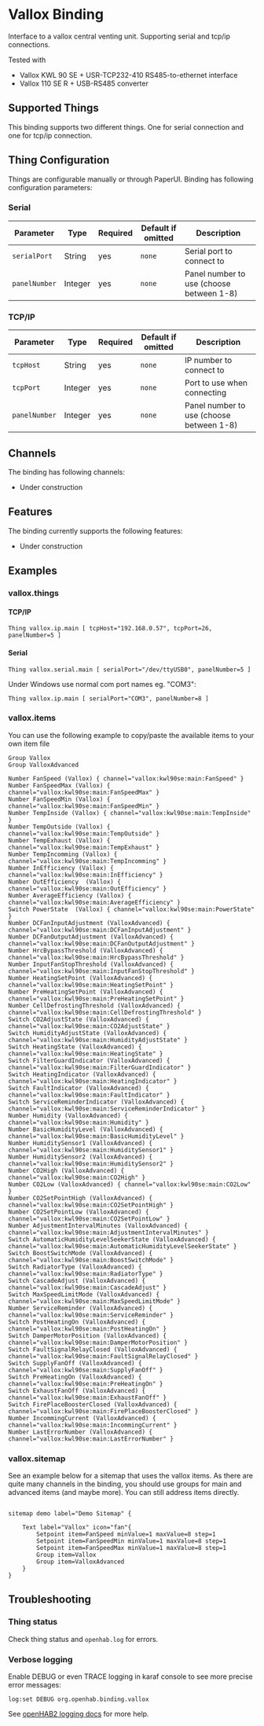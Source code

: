 # Vallox Binding

Interface to a vallox central venting unit. Supporting serial and tcp/ip connections.

Tested with

* Vallox KWL 90 SE + USR-TCP232-410 RS485-to-ethernet interface
* Vallox 110 SE R + USB-RS485 converter

## Supported Things

This binding supports two different things. One for serial connection and one for tcp/ip connection.

## Thing Configuration

Things are configurable manually or through PaperUI. Binding has following configuration parameters:

### Serial

| Parameter                     | Type    | Required | Default if omitted               | Description                             |
| ------------------------------| ------- | -------- | -------------------------------- |-----------------------------------------|
| `serialPort`               | String  |   yes    | `none`                         | Serial port to connect to               |
| `panelNumber`             | Integer |   yes     | `none`                         | Panel number to use (choose between 1-8)|


### TCP/IP

| Parameter                     | Type    | Required | Default if omitted               | Description                             |
| ------------------------------| ------- | -------- | -------------------------------- |-----------------------------------------|
| `tcpHost`                  | String  |   yes     | `none`                         | IP number to connect to                 |
| `tcpPort`                  | Integer |   yes     | `none`                         | Port to use when connecting             |
| `panelNumber`             | Integer |   yes     | `none`                         | Panel number to use (choose between 1-8) |

## Channels

The binding has following channels:

* Under construction

## Features

The binding currently supports the following features:

* Under construction

## Examples

### vallox.things

#### TCP/IP

```
Thing vallox.ip.main [ tcpHost="192.168.0.57", tcpPort=26, panelNumber=5 ]
```

#### Serial

```
Thing vallox.serial.main [ serialPort="/dev/ttyUSB0", panelNumber=5 ]
```

Under Windows use normal com port names eg. "COM3":

```
Thing vallox.ip.main [ serialPort="COM3", panelNumber=8 ]
```

### vallox.items

You can use the following example to copy/paste the available items to your own item file

```
Group Vallox
Group ValloxAdvanced

Number FanSpeed (Vallox) { channel="vallox:kwl90se:main:FanSpeed" } 
Number FanSpeedMax (Vallox) { channel="vallox:kwl90se:main:FanSpeedMax" }
Number FanSpeedMin (Vallox) { channel="vallox:kwl90se:main:FanSpeedMin" }
Number TempInside (Vallox) { channel="vallox:kwl90se:main:TempInside" }
Number TempOutside (Vallox) { channel="vallox:kwl90se:main:TempOutside" }
Number TempExhaust (Vallox) { channel="vallox:kwl90se:main:TempExhaust" }
Number TempIncomming (Vallox) { channel="vallox:kwl90se:main:TempIncomming" }
Number InEfficiency (Vallox) { channel="vallox:kwl90se:main:InEfficiency" }
Number OutEfficiency  (Vallox) { channel="vallox:kwl90se:main:OutEfficiency" }
Number AverageEfficiency (Vallox) { channel="vallox:kwl90se:main:AverageEfficiency" }
Switch PowerState  (Vallox) { channel="vallox:kwl90se:main:PowerState" }
Number DCFanInputAdjustment (ValloxAdvanced) { channel="vallox:kwl90se:main:DCFanInputAdjustment" }
Number DCFanOutputAdjustment (ValloxAdvanced) { channel="vallox:kwl90se:main:DCFanOutputAdjustment" }
Number HrcBypassThreshold (ValloxAdvanced) { channel="vallox:kwl90se:main:HrcBypassThreshold" }
Number InputFanStopThreshold (ValloxAdvanced) { channel="vallox:kwl90se:main:InputFanStopThreshold" }
Number HeatingSetPoint (ValloxAdvanced) { channel="vallox:kwl90se:main:HeatingSetPoint" }
Number PreHeatingSetPoint (ValloxAdvanced) { channel="vallox:kwl90se:main:PreHeatingSetPoint" }
Number CellDefrostingThreshold (ValloxAdvanced) { channel="vallox:kwl90se:main:CellDefrostingThreshold" }
Switch CO2AdjustState (ValloxAdvanced) { channel="vallox:kwl90se:main:CO2AdjustState" }
Switch HumidityAdjustState (ValloxAdvanced) { channel="vallox:kwl90se:main:HumidityAdjustState" }
Switch HeatingState (ValloxAdvanced) { channel="vallox:kwl90se:main:HeatingState" }
Switch FilterGuardIndicator (ValloxAdvanced) { channel="vallox:kwl90se:main:FilterGuardIndicator" }
Switch HeatingIndicator (ValloxAdvanced) { channel="vallox:kwl90se:main:HeatingIndicator" }
Switch FaultIndicator (ValloxAdvanced) { channel="vallox:kwl90se:main:FaultIndicator" }
Switch ServiceReminderIndicator (ValloxAdvanced) { channel="vallox:kwl90se:main:ServiceReminderIndicator" }
Number Humidity (ValloxAdvanced) { channel="vallox:kwl90se:main:Humidity" }
Number BasicHumidityLevel (ValloxAdvanced) { channel="vallox:kwl90se:main:BasicHumidityLevel" }
Number HumiditySensor1 (ValloxAdvanced) { channel="vallox:kwl90se:main:HumiditySensor1" }
Number HumiditySensor2 (ValloxAdvanced) { channel="vallox:kwl90se:main:HumiditySensor2" }
Number CO2High (ValloxAdvanced) { channel="vallox:kwl90se:main:CO2High" }
Number CO2Low (ValloxAdvanced) { channel="vallox:kwl90se:main:CO2Low" }
Number CO2SetPointHigh (ValloxAdvanced) { channel="vallox:kwl90se:main:CO2SetPointHigh" }
Number CO2SetPointLow (ValloxAdvanced) { channel="vallox:kwl90se:main:CO2SetPointLow" }
Number AdjustmentIntervalMinutes (ValloxAdvanced) { channel="vallox:kwl90se:main:AdjustmentIntervalMinutes" }
Switch AutomaticHumidityLevelSeekerState (ValloxAdvanced) { channel="vallox:kwl90se:main:AutomaticHumidityLevelSeekerState" }
Switch BoostSwitchMode (ValloxAdvanced) { channel="vallox:kwl90se:main:BoostSwitchMode" }
Switch RadiatorType (ValloxAdvanced) { channel="vallox:kwl90se:main:RadiatorType" }
Switch CascadeAdjust (ValloxAdvanced) { channel="vallox:kwl90se:main:CascadeAdjust" }
Switch MaxSpeedLimitMode (ValloxAdvanced) { channel="vallox:kwl90se:main:MaxSpeedLimitMode" }
Number ServiceReminder (ValloxAdvanced) { channel="vallox:kwl90se:main:ServiceReminder" }
Switch PostHeatingOn (ValloxAdvanced) { channel="vallox:kwl90se:main:PostHeatingOn" }
Switch DamperMotorPosition (ValloxAdvanced) { channel="vallox:kwl90se:main:DamperMotorPosition" }
Switch FaultSignalRelayClosed (ValloxAdvanced) { channel="vallox:kwl90se:main:FaultSignalRelayClosed" }
Switch SupplyFanOff (ValloxAdvanced) { channel="vallox:kwl90se:main:SupplyFanOff" }
Switch PreHeatingOn (ValloxAdvanced) { channel="vallox:kwl90se:main:PreHeatingOn" }
Switch ExhaustFanOff (ValloxAdvanced) { channel="vallox:kwl90se:main:ExhaustFanOff" }
Switch FirePlaceBoosterClosed (ValloxAdvanced) { channel="vallox:kwl90se:main:FirePlaceBoosterClosed" }
Number IncommingCurrent (ValloxAdvanced) { channel="vallox:kwl90se:main:IncommingCurrent" }
Number LastErrorNumber (ValloxAdvanced) { channel="vallox:kwl90se:main:LastErrorNumber" }
```

### vallox.sitemap

See an example below for a sitemap that uses the vallox items. As there are quite many channels in the binding, you should use groups for main and advanced items (and maybe more). You can still address items directly.

```

sitemap demo label="Demo Sitemap" {
    
    Text label="Vallox" icon="fan"{
        Setpoint item=FanSpeed minValue=1 maxValue=8 step=1
        Setpoint item=FanSpeedMin minValue=1 maxValue=8 step=1
        Setpoint item=FanSpeedMax minValue=1 maxValue=8 step=1
        Group item=Vallox
        Group item=ValloxAdvanced
    }
}

```

## Troubleshooting

### Thing status

Check thing status and `openhab.log` for errors.

### Verbose logging

Enable DEBUG or even TRACE logging in karaf console to see more precise error messages:

`log:set DEBUG org.openhab.binding.vallox`

See [openHAB2 logging docs](http://docs.openhab.org/administration/logging.html#defining-what-to-log) for more help.
